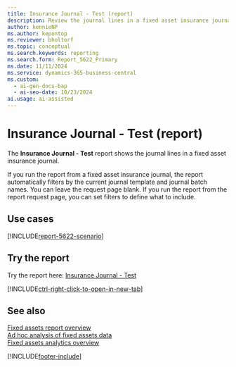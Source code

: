 ```yaml
---
title: Insurance Journal - Test (report)
description: Review the journal lines in a fixed asset insurance journal. You can use the report to check the lines before you post the journal.
author: kennieNP
ms.author: kepontop
ms.reviewer: bholtorf
ms.topic: conceptual
ms.search.keywords: reporting
ms.search.form: Report_5622_Primary
ms.date: 11/11/2024
ms.service: dynamics-365-business-central
ms.custom:
  - ai-gen-docs-bap
  - ai-seo-date: 10/23/2024
ai.usage: ai-assisted
---
```


# Insurance Journal - Test (report)

The **Insurance Journal - Test** report shows the journal lines in a fixed asset insurance journal.

If you run the report from a fixed asset insurance journal, the report automatically filters by the current journal template and journal batch names. You can leave the request page blank. If you run the report from the report request page, you can set filters to define what to include.

## Use cases

[!INCLUDE[report-5622-scenario](../includes/report-5622-scenario-include.md)]

<!-- 

Prompt

Below is a report in an ERP system. Provide 3-4 use cases for different personas working with fixed asset management or finance for fixed assets.

Format like this:    
  
As a <persona>, use the report to    
* use case 1  
* use case 2    

Do not capitalize the persona names. 

Do not start lines with "Use the data to"

## Report name
Insurance Journal - Test

## Report description

### What the report does

### Use cases

Please include your data sources and URLs

-->

## Try the report

Try the report here: [Insurance Journal - Test](https://businesscentral.dynamics.com?report=5622)

[!INCLUDE[ctrl-right-click-to-open-in-new-tab](../includes/ctrl-right-click-to-open-in-new-tab.md)]

## See also

[Fixed assets report overview](../fa-reports.md)  
[Ad hoc analysis of fixed assets data](../ad-hoc-analysis-fa.md)  
[Fixed assets analytics overview](../fa-analytics-overview.md)  

[!INCLUDE[footer-include](../includes/footer-banner.md)]